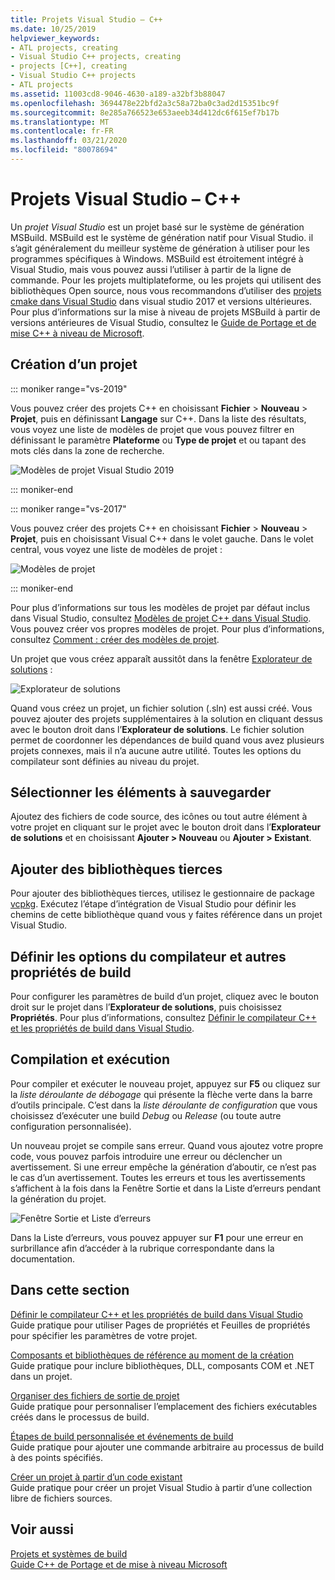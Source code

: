 ```yaml
---
title: Projets Visual Studio – C++
ms.date: 10/25/2019
helpviewer_keywords:
- ATL projects, creating
- Visual Studio C++ projects, creating
- projects [C++], creating
- Visual Studio C++ projects
- ATL projects
ms.assetid: 11003cd8-9046-4630-a189-a32bf3b88047
ms.openlocfilehash: 3694478e22bfd2a3c58a72ba0c3ad2d15351bc9f
ms.sourcegitcommit: 8e285a766523e653aeeb34d412dc6f615ef7b17b
ms.translationtype: MT
ms.contentlocale: fr-FR
ms.lasthandoff: 03/21/2020
ms.locfileid: "80078694"
---
```

# <a name="visual-studio-projects---c"></a>Projets Visual Studio – C++

Un *projet Visual Studio* est un projet basé sur le système de génération MSBuild. MSBuild est le système de génération natif pour Visual Studio. il s’agit généralement du meilleur système de génération à utiliser pour les programmes spécifiques à Windows. MSBuild est étroitement intégré à Visual Studio, mais vous pouvez aussi l’utiliser à partir de la ligne de commande. Pour les projets multiplateforme, ou les projets qui utilisent des bibliothèques Open source, nous vous recommandons d’utiliser des [projets cmake dans Visual Studio](cmake-projects-in-visual-studio.md) dans visual studio 2017 et versions ultérieures. Pour plus d’informations sur la mise à niveau de projets MSBuild à partir de versions antérieures de Visual Studio, consultez le [Guide de Portage et de mise C++ à niveau de Microsoft](../porting/visual-cpp-porting-and-upgrading-guide.md).

## <a name="create-a-project"></a>Création d’un projet

::: moniker range="vs-2019"

Vous pouvez créer des projets C++ en choisissant **Fichier** > **Nouveau** > **Projet**, puis en définissant **Langage** sur C++. Dans la liste des résultats, vous voyez une liste de modèles de projet que vous pouvez filtrer en définissant le paramètre **Plateforme** ou **Type de projet** et ou tapant des mots clés dans la zone de recherche.

   ![Modèles de projet Visual Studio 2019](../build/media/vs2019-choose-console-app.png "Boîte de dialogue Nouveau projet de Visual Studio 2019")

::: moniker-end

::: moniker range="vs-2017"

Vous pouvez créer des projets C++ en choisissant **Fichier** > **Nouveau** > **Projet**, puis en choisissant Visual C++ dans le volet gauche. Dans le volet central, vous voyez une liste de modèles de projet :

   ![Modèles de projet](../overview/media/vs2017-new-project.png "Boîte de dialogue Nouveau projet de Visual Studio 2017")

::: moniker-end

Pour plus d’informations sur tous les modèles de projet par défaut inclus dans Visual Studio, consultez [Modèles de projet C++ dans Visual Studio](reference/visual-cpp-project-types.md). Vous pouvez créer vos propres modèles de projet. Pour plus d’informations, consultez [Comment : créer des modèles de projet](/visualstudio/ide/how-to-create-project-templates).

Un projet que vous créez apparaît aussitôt dans la fenêtre [Explorateur de solutions](/visualstudio/ide/solutions-and-projects-in-visual-studio) :

   ![Explorateur de solutions](media/mathlibrary-solution-explorer-153.png)

Quand vous créez un projet, un fichier solution (.sln) est aussi créé. Vous pouvez ajouter des projets supplémentaires à la solution en cliquant dessus avec le bouton droit dans l’**Explorateur de solutions**. Le fichier solution permet de coordonner les dépendances de build quand vous avez plusieurs projets connexes, mais il n’a aucune autre utilité. Toutes les options du compilateur sont définies au niveau du projet.

## <a name="add-items"></a>Sélectionner les éléments à sauvegarder

Ajoutez des fichiers de code source, des icônes ou tout autre élément à votre projet en cliquant sur le projet avec le bouton droit dans l’**Explorateur de solutions** et en choisissant **Ajouter > Nouveau** ou **Ajouter > Existant**.

## <a name="add-third-party-libraries"></a>Ajouter des bibliothèques tierces

Pour ajouter des bibliothèques tierces, utilisez le gestionnaire de package [vcpkg](vcpkg.md). Exécutez l’étape d’intégration de Visual Studio pour définir les chemins de cette bibliothèque quand vous y faites référence dans un projet Visual Studio.

## <a name="set-compiler-options-and-other-build-properties"></a>Définir les options du compilateur et autres propriétés de build

Pour configurer les paramètres de build d’un projet, cliquez avec le bouton droit sur le projet dans l’**Explorateur de solutions**, puis choisissez **Propriétés**. Pour plus d’informations, consultez [Définir le compilateur C++ et les propriétés de build dans Visual Studio](working-with-project-properties.md).

## <a name="compile-and-run"></a>Compilation et exécution

Pour compiler et exécuter le nouveau projet, appuyez sur **F5** ou cliquez sur la *liste déroulante de débogage* qui présente la flèche verte dans la barre d’outils principale. C’est dans la *liste déroulante de configuration* que vous choisissez d’exécuter une build *Debug* ou *Release* (ou toute autre configuration personnalisée).

Un nouveau projet se compile sans erreur. Quand vous ajoutez votre propre code, vous pouvez parfois introduire une erreur ou déclencher un avertissement. Si une erreur empêche la génération d’aboutir, ce n’est pas le cas d’un avertissement. Toutes les erreurs et tous les avertissements s’affichent à la fois dans la Fenêtre Sortie et dans la Liste d’erreurs pendant la génération du projet.

   ![Fenêtre Sortie et Liste d’erreurs](../overview/media/vs2017-output-error-list.png)

Dans la Liste d’erreurs, vous pouvez appuyer sur **F1** pour une erreur en surbrillance afin d’accéder à la rubrique correspondante dans la documentation.

## <a name="in-this-section"></a>Dans cette section

[Définir le compilateur C++ et les propriétés de build dans Visual Studio](working-with-project-properties.md)<br/>
Guide pratique pour utiliser Pages de propriétés et Feuilles de propriétés pour spécifier les paramètres de votre projet.

[Composants et bibliothèques de référence au moment de la création](adding-references-in-visual-cpp-projects.md)<br/>
Guide pratique pour inclure bibliothèques, DLL, composants COM et .NET dans un projet.

[Organiser des fichiers de sortie de projet](how-to-organize-project-output-files-for-builds.md)<br/>
Guide pratique pour personnaliser l’emplacement des fichiers exécutables créés dans le processus de build.

[Étapes de build personnalisée et événements de build](understanding-custom-build-steps-and-build-events.md)<br/>
Guide pratique pour ajouter une commande arbitraire au processus de build à des points spécifiés.

[Créer un projet à partir d’un code existant](how-to-create-a-cpp-project-from-existing-code.md)<br/>
Guide pratique pour créer un projet Visual Studio à partir d’une collection libre de fichiers sources.

## <a name="see-also"></a>Voir aussi

[Projets et systèmes de build](projects-and-build-systems-cpp.md)<br>
[Guide C++ de Portage et de mise à niveau Microsoft](../porting/visual-cpp-porting-and-upgrading-guide.md)
